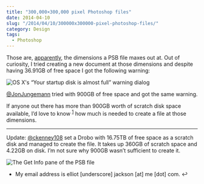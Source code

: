 ```yaml
---
title: "300,000×300,000 pixel Photoshop files"
date: 2014-04-10
slug: "/2014/04/10/300000x300000-pixel-photoshop-files/"
category: Design
tags:
  - Photoshop
---
```


Those are, [apparently](https://www.adobe.com/devnet-apps/photoshop/fileformatashtml/), the dimensions a PSB file maxes out at. Out of curiosity, I tried creating a new document at those dimensions and despite having 36.91GB of free space I got the following warning:

![OS X's “Your startup disk is almost full” warning dialog](./Screen_Shot_2015-04-10_at_23.06.12.png)

[@JonJungemann](http://twitter.com/JonJungemann) tried with 900GB of free space and got the same warning.

If anyone out there has more than 900GB worth of scratch disk space available, I’d love to know <sup id="fnref-175-2"><a href="#fn-175-2">1</a></sup> how much is needed to create a file at those dimensions.

* * *

Update: [@ckenney108](http://twitter.com/ckenney108) set a Drobo with 16.75TB of free space as a scratch disk and managed to create the file. It takes up 360GB of scratch space and 4.22GB on disk. I’m not sure why 900GB wasn’t sufficient to create it.

![The Get Info pane of the PSB file](https://elliotekj.com/wp-content/uploads/2014/04/proof.png)

- My email address is elliot [underscore] jackson [at] me [dot] com.&nbsp;↩

